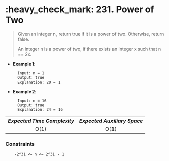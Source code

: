 <h1>:heavy_check_mark: 231. Power of Two</h1>
<blockquote>Given an integer n, return true if it is a power of two. Otherwise, return false.

An integer n is a power of two, if there exists an integer x such that n == 2x.</blockquote>

* **Example 1**:<br>

        Input: n = 1
        Output: true
        Explanation: 20 = 1

* **Example 2**:<br>

        Input: n = 16
        Output: true
        Explanation: 24 = 16


<table align="center">
      <tr><td><em><b>Expected Time Complexity</td> <td><em><b>Expected Auxiliary Space</td></tr>
      <tr><td align="center">O(1)</td> <td align="center">O(1)</td></tr>
</table>

### **Constraints** 

        -2^31 <= n <= 2^31 - 1